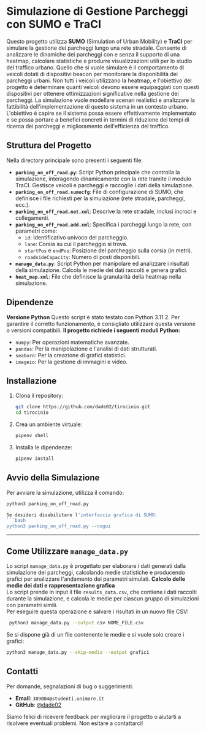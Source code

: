 # Simulazione di Gestione Parcheggi con SUMO e TraCI

Questo progetto utilizza **SUMO** (Simulation of Urban Mobility) e **TraCI** per simulare la gestione dei parcheggi lungo una rete stradale. Consente di analizzare le dinamiche dei parcheggi con e senza il supporto di una heatmap, calcolare statistiche e produrre visualizzazioni utili per lo studio del traffico urbano. 
Quello che si vuole simulare è il comportamento di veicoli dotati di dispositivi beacon per monitorare la disponibilità dei parcheggi urbani. Non tutti i veicoli utilizzano la heatmap, e l'obiettivo del progetto è determinare quanti veicoli devono essere equipaggiati con questi dispositivi per ottenere ottimizzazioni significative nella gestione dei parcheggi. La simulazione vuole modellare scenari realistici e analizzare la fattibilità dell'implementazione di questo sistema in un contesto urbano. L'obiettivo è capire se il sistema possa essere effettivamente implementato e se possa portare a benefici concreti in termini di riduzione dei tempi di ricerca dei parcheggi e miglioramento dell'efficienza del traffico.

## **Struttura del Progetto**

Nella directory principale sono presenti i seguenti file:

- **`parking_on_off_road.py`**: Script Python principale che controlla la simulazione, interagendo dinamicamente con la rete tramite il modulo TraCI. Gestisce veicoli e parcheggi e raccoglie i dati della simulazione.
- **`parking_on_off_road.sumocfg`**: File di configurazione di SUMO, che definisce i file richiesti per la simulazione (rete stradale, parcheggi, ecc.).
- **`parking_on_off_road.net.xml`**: Descrive la rete stradale, inclusi incroci e collegamenti.
- **`parking_on_off_road.add.xml`**: Specifica i parcheggi lungo la rete, con parametri come:
  - `id`: Identificativo univoco del parcheggio.
  - `lane`: Corsia su cui il parcheggio si trova.
  - `startPos` e `endPos`: Posizione del parcheggio sulla corsia (in metri).
  - `roadsideCapacity`: Numero di posti disponibili.
- **`manage_data.py`**: Script Python per manipolare ed analizzare i risultati della simulazione. Calcola le medie dei dati raccolti e genera grafici.
- **`heat_map.xml`**: File che definisce la granularità della heatmap nella simulazione.

## **Dipendenze**
**Versione Python**
Questo script è stato testato con Python 3.11.2. Per garantire il corretto funzionamento, è consigliato utilizzare questa versione o versioni compatibili.
**Il progetto richiede i seguenti moduli Python:**
- `numpy`: Per operazioni matematiche avanzate.
- `pandas`: Per la manipolazione e l'analisi di dati strutturati.
- `seaborn`: Per la creazione di grafici statistici.
- `imageio`: Per la gestione di immagini e video.

## **Installazione**

1. Clona il repository:
    ```bash
    git clone https://github.com/dade02/tirocinio.git
    cd tirocinio
    ```
2. Crea un ambiente virtuale:
    ```bash
    pipenv shell
    ```
3. Installa le dipendenze:
    ```bash
    pipenv install
    ```

## **Avvio della Simulazione**

Per avviare la simulazione, utilizza il comando:
```bash
python3 parking_on_off_road.py

Se desideri disabilitare l'interfaccia grafica di SUMO:
```bash
python3 parking_on_off_road.py --nogui
```
  

---

## **Come Utilizzare `manage_data.py`**  
Lo script `manage_data.py` è progettato per elaborare i dati generati dalla simulazione dei parcheggi, calcolando medie statistiche e producendo grafici per analizzare l'andamento dei parametri simulati.
**Calcolo delle medie dei dati e rappresentazione grafica**  
Lo script prende in input il file `results_data.csv`, che contiene i dati raccolti durante la simulazione, e calcola le medie per ciascun gruppo di simulazioni con parametri simili.  
Per eseguire questa operazione e salvare i risultati in un nuovo file CSV:  
  ```bash
   python3 manage_data.py --output csv NOME_FILE.csv
  ```
Se si dispone già di un file contenente le medie e si vuole solo creare i grafici:
   ```bash
   python3 manage_data.py --skip-media --output grafici
   ```
## **Contatti**  
Per domande, segnalazioni di bug o suggerimenti:  
- **Email**: `309004@studenti.unimore.it`  
- **GitHub**: [@dade02](https://github.com/dade02)   

Siamo felici di ricevere feedback per migliorare il progetto o aiutarti a risolvere eventuali problemi. Non esitare a contattarci!

